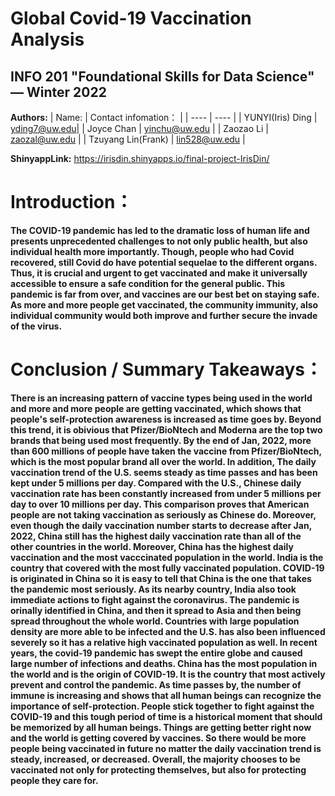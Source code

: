 # Global Covid-19 Vaccination Analysis
## INFO 201 "Foundational Skills for Data Science" — Winter 2022

**Authors:**
|  Name:   | Contact infomation：  |
|  ----  | ----  |
| YUNYI(Iris) Ding  | yding7@uw.edu|
| Joyce Chan  | yinchu@uw.edu |
| Zaozao Li  | zaozal@uw.edu |
| Tzuyang Lin(Frank) | lin528@uw.edu |

**ShinyappLink:** https://irisdin.shinyapps.io/final-project-IrisDin/

# Introduction：

**The COVID-19 pandemic has led to the dramatic loss of human life and presents unprecedented challenges to not only public health, but also individual health more importantly. Though, people who had Covid recovered, still Covid do have potential sequelae to the different organs. Thus, it is crucial and urgent to get vaccinated and make it universally accessible to ensure a safe condition for the general public. This pandemic is far from over, and vaccines are our best bet on staying safe. As more and more people get vaccinated, the community immunity, also individual community would both improve and further secure the invade of the virus.**


# Conclusion / Summary Takeaways：

**There is an increasing pattern of vaccine types being used in the world and more and more people are getting vaccinated, which shows that people's self-protection awareness is increased as time goes by. Beyond this trend, it is obivious that Pfizer/BioNtech and Moderna are the top two brands that being used most frequently. By the end of Jan, 2022, more than 600 millions of people have taken the vaccine from Pfizer/BioNtech, which is the most popular brand all over the world. In addition, The daily vaccination trend of the U.S. seems steady as time passes and has been kept under 5 millions per day. Compared with the U.S., Chinese daily vaccination rate has been constantly increased from under 5 millions per day to over 10 millions per day. This comparison proves that American people are not taking vaccination as seriously as Chinese do. Moreover, even though the daily vaccination number starts to decrease after Jan, 2022, China still has the highest daily vaccination rate than all of the other countries in the world. Moreover, China has the highest daily vaccination and the most vacccinated population in the world. India is the country that covered with the most fully vaccinated population. COVID-19 is originated in China so it is easy to tell that China is the one that takes the pandemic most seriously. As its nearby country, India also took immediate actions to fight against the coronavirus. The pandemic is orinally identified in China, and then it spread to Asia and then being spread throughout the whole world. Countries with large population density are more able to be infected and the U.S. has also been influenced severely so it has a relative high vaccinated population as well. In recent years, the covid-19 pandemic has swept the entire globe and caused large number of infections and deaths. China has the most population in the world and is the origin of COVID-19. It is the country that most actively prevent and control the pandemic. As time passes by, the number of immune is increasing and shows that all human beings can recognize the importance of self-protection. People stick together to fight against the COVID-19 and this tough period of time is a historical moment that should be memorized by all human beings. Things are getting better right now and the world is getting covered by vaccines. So there would be more people being vaccinated in future no matter the daily vaccination trend is steady, increased, or decreased. Overall, the majority chooses to be vaccinated not only for protecting themselves, but also for protecting people they care for.**
         
